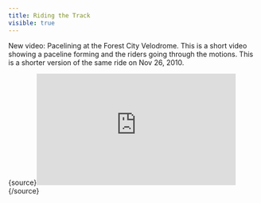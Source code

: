 ---title: Riding the Trackvisible: true---New video: Pacelining at the Forest City Velodrome. This is a short video showing a paceline forming and the riders going through the motions. This is a shorter version of the same ride on Nov 26, 2010.

{source}<iframe src="http://player.vimeo.com/video/17398229?byline=0&portrait=0" width="400" height="225" frameborder="0"></iframe>{/source}